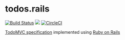 # todos.rails
[![Build Status](https://travis-ci.com/gowda/todos.rails.svg?branch=master)](https://travis-ci.com/gowda/todos.rails)
![](https://github.com/gowda/todos.rails/workflows/verification/badge.svg)
[![CircleCI](https://circleci.com/gh/gowda/todos.rails.svg?style=svg)](https://circleci.com/gh/gowda/todos.rails)

[TodoMVC specification](https://github.com/tastejs/todomvc/blob/master/app-spec.md) implemented using [Ruby on Rails](https://rubyonrails.org/)
